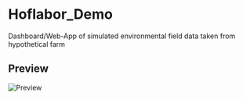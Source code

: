 # Hoflabor_Demo
Dashboard/Web-App of simulated environmental field data taken from hypothetical farm

## Preview
![Preview](https://github.com/user-attachments/assets/0d22cfee-d16d-48d9-9df2-b61e8aa84d72)
